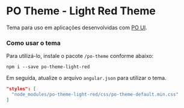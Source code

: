 # PO Theme - Light Red Theme

Tema para uso em aplicações desenvolvidas com [PO UI](http://po-ui.io).

### Como usar o tema

Para utilizá-lo, instale o pacote `/po-theme` conforme abaixo:

```
npm i --save po-theme-light-red
```

Em seguida, atualize o arquivo `angular.json` para utilizar o tema.

```json
"styles": [
  "node_modules/po-theme-light-red/css/po-theme-default.min.css"
]
```